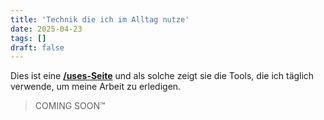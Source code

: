 ```yaml
---
title: 'Technik die ich im Alltag nutze'
date: 2025-04-23
tags: []
draft: false
---
```


Dies ist eine **[/uses-Seite](https://uses.tech/)** und als solche zeigt sie die Tools, die ich täglich verwende, um meine Arbeit zu erledigen.

>  COMING SOON™
